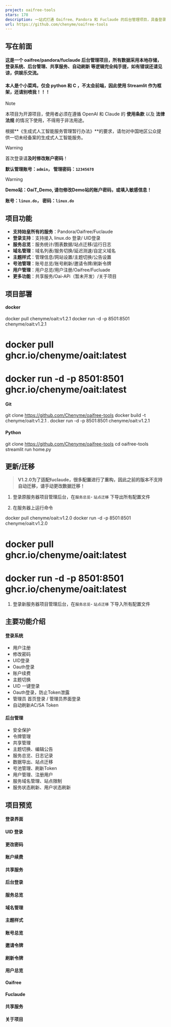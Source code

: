 ```yaml
---
project: oaifree-tools
stars: 178
description: 一站式打通 Oaifree、Pandora 和 Fuclaude 的后台管理项目，具备登录系统、用户管理、Token管理、号池管理、共享服务、Linux.do认证 等多功能集成项目，助力各位更快捷的管理 LINUX DO 相关服务！
url: https://github.com/chenyme/oaifree-tools
---
```


写在前面
----

#### 这是一个 oaifree/pandora/fuclaude 后台管理项目，所有数据采用本地存储，登录系统、后台管理、共享服务、自动刷新 等逻辑完全纯手搓，如有错误还请见谅，供娱乐交流。

#### 本人是个小菜鸡，仅会 python 和 C ，不太会前端，因此使用 Streamlit 作为框架，还请别喷我！！！

Note

本项目为开源项目，使用者必须在遵循 OpenAI 和 Claude 的 **使用条款** 以及 **法律法规** 的情况下使用，不得用于非法用途。

根据**《生成式人工智能服务管理暂行办法》**的要求，请勿对中国地区公众提供一切未经备案的生成式人工智能服务。

Warning

首次登录请**及时修改账户密码**！

**默认管理账号：`admin`， 管理密码：`12345678`**

Warning

**Demo站：OaiT\_Demo, 请勿修改Demo站的账户密码，或填入敏感信息！**

**账号：`linux.do`， 密码：`linux.do`**

项目功能
----

-   **支持始皇所有的服务**：Pandora/Oaifree/Fuclaude
-   **登录支持**：支持接入 linux.do 登录/ UID登录
-   **服务总览**：服务统计/图表数据/站点迁移/运行日志
-   **域名管理**：域名列表/服务切换/延迟测速/自定义域名
-   **主题样式**：管理信息/网站设置/主题切换/公告设置
-   **号池管理**：账号总览/账号刷新/邀请令牌/刷新令牌
-   **用户管理**：用户总览/用户注册/Oaifree/Fucluade
-   **更多功能**：共享服务/Oai-APi（暂未开发）/关于项目

项目部署
----

#### docker

docker pull chenyme/oait:v1.2.1
docker run -d -p 8501:8501 chenyme/oait:v1.2.1

# docker pull ghcr.io/chenyme/oait:latest
# docker run -d -p 8501:8501 ghcr.io/chenyme/oait:latest

#### Git

git clone https://github.com/Chenyme/oaifree-tools
docker build -t chenyme/oait:v1.2.1 .
docker run -d -p 8501:8501 chenyme/oait:v1.2.1

#### Python

git clone https://github.com/Chenyme/oaifree-tools
cd oaifree-tools
streamlit run home.py

更新/迁移
-----

> **V1.2.0为了适配fuclaude，很多配置进行了重构，因此之前的版本不支持自动迁移，请手动更改数据迁移！**

1.  登录原服务器项目管理后台，在`服务总览`\- `站点迁移` 下导出所有配置文件
    
2.  在服务器上运行命令
    

docker pull chenyme/oait:v1.2.0
docker run -d -p 8501:8501 chenyme/oait:v1.2.0

# docker pull ghcr.io/chenyme/oait:latest
# docker run -d -p 8501:8501 ghcr.io/chenyme/oait:latest

1.  登录新服务器项目管理后台，在`服务总览`\- `站点迁移` 下导入所有配置文件

主要功能介绍
------

#### 登录系统

-   用户注册
-   修改密码
-   UID登录
-   Oauth登录
-   账户续费
-   主题切换
-   UID 一键登录
-   Oauth登录，防止Token泄露
-   管理员 首页登录 / 管理员界面登录
-   自动刷新AC/SA Token

#### 后台管理

-   安全保护
-   令牌管理
-   共享管理
-   主题切换、编辑公告
-   服务总览、日志记录
-   数据导出、站点迁移
-   号池管理、刷新Token
-   用户管理、注册用户
-   服务域名管理、站点限制
-   服务状态刷新、用户状态刷新

项目预览
----

#### 登录界面

#### UID 登录

#### 更改密码

#### 账户续费

#### 共享服务

#### 后台登录

#### 服务总览

#### 域名管理

#### 主题样式

#### 账号总览

#### 邀请令牌

#### 刷新令牌

#### 用户总览

#### Oaifree

#### Fuclaude

#### 共享服务

#### 关于项目
